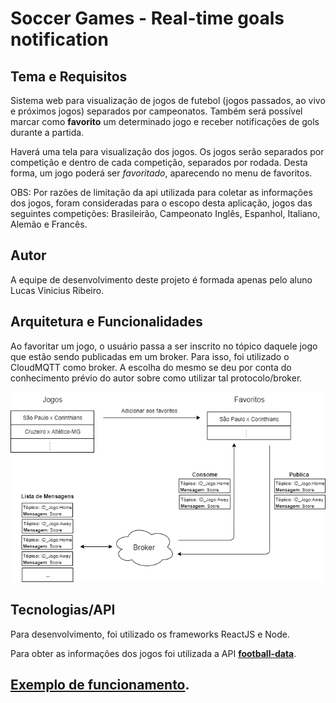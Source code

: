 # Soccer Games - Real-time goals notification

## Tema e Requisitos
Sistema web para visualização de jogos de futebol (jogos passados, ao vivo e próximos jogos) separados por campeonatos.
Também será possível marcar como **favorito** um determinado jogo e receber notificações de gols durante a partida.

Haverá uma tela para visualização dos jogos. Os jogos serão separados por competição e dentro de cada competição, separados por rodada.
Desta forma, um jogo poderá ser *favoritado*, aparecendo no menu de favoritos.

OBS: Por razões de limitação da api utilizada para coletar as informações dos jogos, foram consideradas para o escopo desta aplicação, jogos das seguintes competições: Brasileirão, Campeonato Inglês, Espanhol, Italiano, Alemão e Francês.

## Autor
A equipe de desenvolvimento deste projeto é formada apenas pelo aluno Lucas Vinicius Ribeiro.

## Arquitetura e Funcionalidades
Ao favoritar um jogo, o usuário passa a ser inscrito no tópico daquele jogo que estão sendo publicadas em um broker. Para isso, foi utilizado o CloudMQTT como broker. A escolha do mesmo se deu por conta do conhecimento prévio do autor sobre como utilizar tal protocolo/broker.

<p align="center">
  <img src="arquitetura.png"/>
</p>

## Tecnologias/API
Para desenvolvimento, foi utilizado os frameworks ReactJS e Node.

Para obter as informações dos jogos foi utilizada a API **[football-data](https://www.football-data.org/)**.

## [Exemplo de funcionamento](https://drive.google.com/open?id=1-VcM325butY1-deP4rcvr40j-DEaxt7J).
